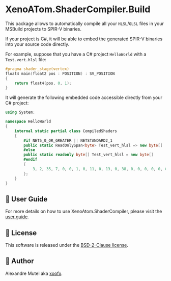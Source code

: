 # XenoATom.ShaderCompiler.Build

This package allows to automatically compile all your `HLSL`/`GLSL` files in your MSBuild projects to SPIR-V binaries.

If your project is C#, it will be able to embed the generated SPIR-V binaries into your source code directly.

For example, suppose that you have a C# project `HelloWorld` with a `Test.vert.hlsl` file:

```c
#pragma shader_stage(vertex)
float4 main(float2 pos : POSITION) : SV_POSITION
{
    return float4(pos, 0, 1);
}
```

It will generate the following embedded code accessible directly from your C# project:

```c#
using System;

namespace HelloWorld
{
    internal static partial class CompiledShaders
    {
        #if NET5_0_OR_GREATER || NETSTANDARD2_1
        public static ReadOnlySpan<byte> Test_vert_hlsl => new byte[]
        #else
        public static readonly byte[] Test_vert_hlsl = new byte[]
        #endif
        {
            3, 2, 35, 7, 0, 0, 1, 0, 11, 0, 13, 0, 38, 0, 0, 0, 0, 0, 0, 0, 17, 0, 2, 0, 1, 0, 0, 0, 11, 0, 6, 0, 1, 0, 0, 0, 71, 76, 83, 76, 46, 115, 116, 100, 46, 52, 53, 48, 0, 0, 0, 0, 14, 0, 3, 0, 0, 0, 0, 0, 1, 0, 0, 0, 15, 0, 7, 0, 0, 0, 0, 0, 4, 0, 0, 0, 109, 97, 105, 110, 0, 0, 0, 0, 24, 0, 0, 0, 27, 0, 0, 0, 71, 0, 4, 0, 24, 0, 0, 0, 30, 0, 0, 0, 0, 0, 0, 0, 71, 0, 4, 0, 27, 0, 0, 0, 11, 0, 0, 0, 0, 0, 0, 0, 19, 0, 2, 0, 2, 0, 0, 0, 33, 0, 3, 0, 3, 0, 0, 0, 2, 0, 0, 0, 22, 0, 3, 0, 6, 0, 0, 0, 32, 0, 0, 0, 23, 0, 4, 0, 7, 0, 0, 0, 6, 0, 0, 0, 2, 0, 0, 0, 23, 0, 4, 0, 9, 0, 0, 0, 6, 0, 0, 0, 4, 0, 0, 0, 43, 0, 4, 0, 6, 0, 0, 0, 15, 0, 0, 0, 0, 0, 0, 0, 43, 0, 4, 0, 6, 0, 0, 0, 16, 0, 0, 0, 0, 0, 0, 64, 32, 0, 4, 0, 23, 0, 0, 0, 1, 0, 0, 0, 7, 0, 0, 0, 59, 0, 4, 0, 23, 0, 0, 0, 24, 0, 0, 0, 1, 0, 0, 0, 32, 0, 4, 0, 26, 0, 0, 0, 3, 0, 0, 0, 9, 0, 0, 0, 59, 0, 4, 0, 26, 0, 0, 0, 27, 0, 0, 0, 3, 0, 0, 0, 54, 0, 5, 0, 2, 0, 0, 0, 4, 0, 0, 0, 0, 0, 0, 0, 3, 0, 0, 0, 248, 0, 2, 0, 5, 0, 0, 0, 61, 0, 4, 0, 7, 0, 0, 0, 25, 0, 0, 0, 24, 0, 0, 0, 81, 0, 5, 0, 6, 0, 0, 0, 35, 0, 0, 0, 25, 0, 0, 0, 0, 0, 0, 0, 81, 0, 5, 0, 6, 0, 0, 0, 36, 0, 0, 0, 25, 0, 0, 0, 1, 0, 0, 0, 80, 0, 7, 0, 9, 0, 0, 0, 37, 0, 0, 0, 35, 0, 0, 0, 36, 0, 0, 0, 15, 0, 0, 0, 16, 0, 0, 0, 62, 0, 3, 0, 27, 0, 0, 0, 37, 0, 0, 0, 253, 0, 1, 0, 56, 0, 1, 0
        };
    }
}
```

## 📖 User Guide

For more details on how to use XenoAtom.ShaderCompiler, please visit the [user guide](https://github.com/XenoAtom/XenoAtom.ShaderCompiler/blob/main/doc/readme.md).

## 🪪 License

This software is released under the [BSD-2-Clause license](https://opensource.org/licenses/BSD-2-Clause). 

## 🤗 Author

Alexandre Mutel aka [xoofx](https://xoofx.github.io).

